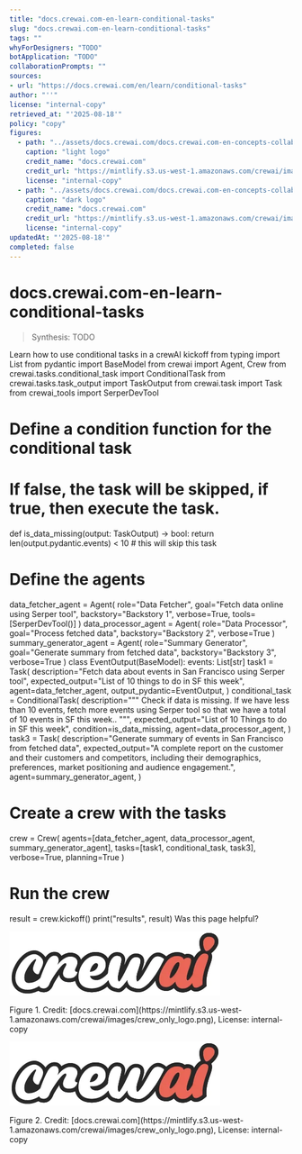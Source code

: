 ```yaml
---
title: "docs.crewai.com-en-learn-conditional-tasks"
slug: "docs.crewai.com-en-learn-conditional-tasks"
tags: ""
whyForDesigners: "TODO"
botApplication: "TODO"
collaborationPrompts: ""
sources:
- url: "https://docs.crewai.com/en/learn/conditional-tasks"
author: "''"
license: "internal-copy"
retrieved_at: "'2025-08-18'"
policy: "copy"
figures:
  - path: "../assets/docs.crewai.com/docs.crewai.com-en-concepts-collaboration/71bc45159c09.webp"
    caption: "light logo"
    credit_name: "docs.crewai.com"
    credit_url: "https://mintlify.s3.us-west-1.amazonaws.com/crewai/images/crew_only_logo.png"
    license: "internal-copy"
  - path: "../assets/docs.crewai.com/docs.crewai.com-en-concepts-collaboration/71bc45159c09.webp"
    caption: "dark logo"
    credit_name: "docs.crewai.com"
    credit_url: "https://mintlify.s3.us-west-1.amazonaws.com/crewai/images/crew_only_logo.png"
    license: "internal-copy"
updatedAt: "'2025-08-18'"
completed: false
---
```


# docs.crewai.com-en-learn-conditional-tasks

> Synthesis: TODO

Learn how to use conditional tasks in a crewAI kickoff
from typing import List
from pydantic import BaseModel
from crewai import Agent, Crew
from crewai.tasks.conditional_task import ConditionalTask
from crewai.tasks.task_output import TaskOutput
from crewai.task import Task
from crewai_tools import SerperDevTool
# Define a condition function for the conditional task
# If false, the task will be skipped, if true, then execute the task.
def is_data_missing(output: TaskOutput) -> bool:
return len(output.pydantic.events) < 10 # this will skip this task
# Define the agents
data_fetcher_agent = Agent(
role="Data Fetcher",
goal="Fetch data online using Serper tool",
backstory="Backstory 1",
verbose=True,
tools=[SerperDevTool()]
)
data_processor_agent = Agent(
role="Data Processor",
goal="Process fetched data",
backstory="Backstory 2",
verbose=True
)
summary_generator_agent = Agent(
role="Summary Generator",
goal="Generate summary from fetched data",
backstory="Backstory 3",
verbose=True
)
class EventOutput(BaseModel):
events: List[str]
task1 = Task(
description="Fetch data about events in San Francisco using Serper tool",
expected_output="List of 10 things to do in SF this week",
agent=data_fetcher_agent,
output_pydantic=EventOutput,
)
conditional_task = ConditionalTask(
description="""
Check if data is missing. If we have less than 10 events,
fetch more events using Serper tool so that
we have a total of 10 events in SF this week..
""",
expected_output="List of 10 Things to do in SF this week",
condition=is_data_missing,
agent=data_processor_agent,
)
task3 = Task(
description="Generate summary of events in San Francisco from fetched data",
expected_output="A complete report on the customer and their customers and competitors, including their demographics, preferences, market positioning and audience engagement.",
agent=summary_generator_agent,
)
# Create a crew with the tasks
crew = Crew(
agents=[data_fetcher_agent, data_processor_agent, summary_generator_agent],
tasks=[task1, conditional_task, task3],
verbose=True,
planning=True
)
# Run the crew
result = crew.kickoff()
print("results", result)
Was this page helpful?

![light logo](../assets/docs.crewai.com/docs.crewai.com-en-learn-conditional-tasks/71bc45159c09.webp)
<figcaption>Figure 1. Credit: [docs.crewai.com](https://mintlify.s3.us-west-1.amazonaws.com/crewai/images/crew_only_logo.png), License: internal-copy</figcaption>

![dark logo](../assets/docs.crewai.com/docs.crewai.com-en-learn-conditional-tasks/71bc45159c09.webp)
<figcaption>Figure 2. Credit: [docs.crewai.com](https://mintlify.s3.us-west-1.amazonaws.com/crewai/images/crew_only_logo.png), License: internal-copy</figcaption>
